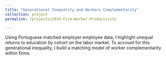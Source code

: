 ```yaml
---
title: "Generational Inequality and Workers Complementarity"
collection: project
permalink: /projects/2019-Firm-Worker-Productivity

---
```


Using Portuguese matched employer employee data, I highlight unequal returns to education by cohort on the labor market. To account for this generational inequality, I build a matching model of worker complementarity within firms.
